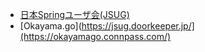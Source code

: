 * [日本Springユーザ会(JSUG)](https://jsug.doorkeeper.jp/)
* [Okayama.go](https://jsug.doorkeeper.jp/](https://okayamago.connpass.com/)
